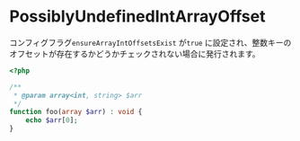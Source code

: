 # PossiblyUndefinedIntArrayOffset

コンフィグフラグ`ensureArrayIntOffsetsExist` が`true` に設定され、整数キーのオフセットが存在するかどうかチェックされない場合に発行されます。

```php
<?php

/**
 * @param array<int, string> $arr
 */
function foo(array $arr) : void {
    echo $arr[0];
}
```

